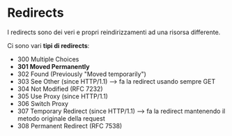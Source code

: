 # Redirects

I redirects sono dei veri e propri reindirizzamenti ad una risorsa differente.

Ci sono vari **tipi di redirects**:

- 300 Multiple Choices
- **301 Moved Permanently**
- 302 Found (Previously "Moved temporarily")
- 303 See Other (since HTTP/1.1) --> fa la redirect usando sempre GET
- 304 Not Modified (RFC 7232)
- 305 Use Proxy (since HTTP/1.1)
- 306 Switch Proxy
- 307 Temporary Redirect (since HTTP/1.1) --> fa la redirect mantenendo il metodo originale della request
- 308 Permanent Redirect (RFC 7538)
